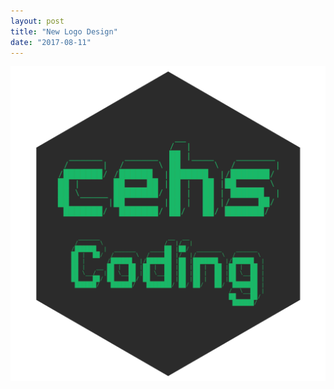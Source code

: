 ```yaml
---
layout: post
title: "New Logo Design"
date: "2017-08-11"
---
```


![](/images/logos/new-hexagon.png)
